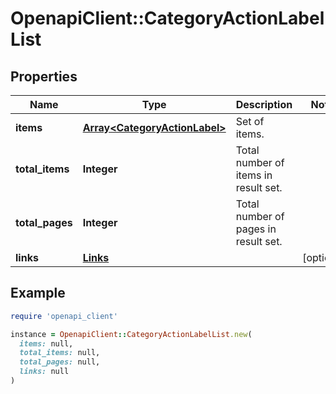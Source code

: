 # OpenapiClient::CategoryActionLabelList

## Properties

| Name | Type | Description | Notes |
| ---- | ---- | ----------- | ----- |
| **items** | [**Array&lt;CategoryActionLabel&gt;**](CategoryActionLabel.md) | Set of items. |  |
| **total_items** | **Integer** | Total number of items in result set. |  |
| **total_pages** | **Integer** | Total number of pages in result set. |  |
| **links** | [**Links**](Links.md) |  | [optional] |

## Example

```ruby
require 'openapi_client'

instance = OpenapiClient::CategoryActionLabelList.new(
  items: null,
  total_items: null,
  total_pages: null,
  links: null
)
```

